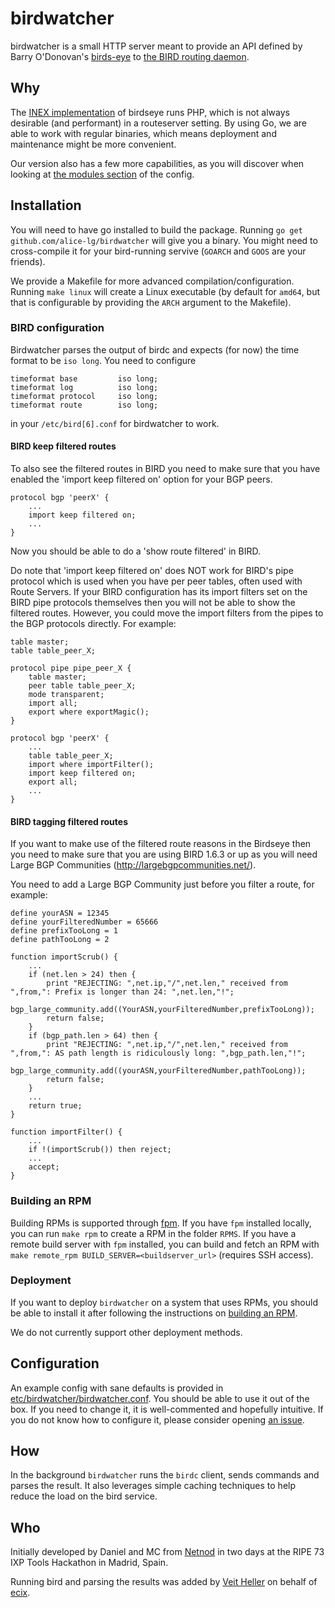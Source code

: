 # birdwatcher

birdwatcher is a small HTTP server meant to provide an API defined by
Barry O'Donovan's
[birds-eye](https://github.com/inex/birds-eye-design/) to
[the BIRD routing daemon](http://bird.network.cz/).

## Why

The [INEX implementation](https://github.com/inex/birdseye) of
birdseye runs PHP, which is not always desirable (and performant)
in a routeserver setting. By using Go, we are able to work with
regular binaries, which means deployment and maintenance might be
more convenient.

Our version also has a few more capabilities, as you will
discover when looking at [the modules section](https://github.com/alice-lg/birdwatcher/blob/master/etc/birdwatcher/birdwatcher.conf)
of the config.

## Installation

You will need to have go installed to build the package.
Running `go get github.com/alice-lg/birdwatcher` will give you
a binary. You might need to cross-compile it for your
bird-running servive (`GOARCH` and `GOOS` are your friends).

We provide a Makefile for more advanced compilation/configuration.
Running `make linux` will create a Linux executable (by default for
`amd64`, but that is configurable by providing the `ARCH` argument
to the Makefile).

### BIRD configuration

Birdwatcher parses the output of birdc and expects (for now)
the time format to be `iso long`. You need to configure

    timeformat base         iso long;
    timeformat log          iso long;
    timeformat protocol     iso long;
    timeformat route        iso long;

in your `/etc/bird[6].conf` for birdwatcher to work.

#### BIRD keep filtered routes
To also see the filtered routes in BIRD you need to make sure that you
have enabled the 'import keep filtered on' option for your BGP peers.

    protocol bgp 'peerX' {
        ...
        import keep filtered on;
        ...
    }

Now you should be able to do a 'show route filtered' in BIRD.

Do note that 'import keep filtered on' does NOT work for BIRD's pipe protocol
which is used when you have per peer tables, often used with Route Servers. If
your BIRD configuration has its import filters set on the BIRD pipe protocols
themselves then you will not be able to show the filtered routes.
However, you could move the import filters from the pipes to the BGP protocols
directly. For example:

    table master;
    table table_peer_X;

    protocol pipe pipe_peer_X {
        table master;
        peer table table_peer_X;
        mode transparent;
        import all;
        export where exportMagic();
    }

    protocol bgp 'peerX' {
        ...
        table table_peer_X;
        import where importFilter();
        import keep filtered on;
        export all;
        ...
    }

#### BIRD tagging filtered routes
If you want to make use of the filtered route reasons in the Birdseye then you need
to make sure that you are using BIRD 1.6.3 or up as you will need Large BGP Communities
(http://largebgpcommunities.net/).

You need to add a Large BGP Community just before you filter a route, for example:

    define yourASN = 12345
    define yourFilteredNumber = 65666
    define prefixTooLong = 1
    define pathTooLong = 2

    function importScrub() {
        ...
        if (net.len > 24) then {
            print "REJECTING: ",net.ip,"/",net.len," received from ",from,": Prefix is longer than 24: ",net.len,"!";
            bgp_large_community.add((YourASN,yourFilteredNumber,prefixTooLong));
            return false;
        }
        if (bgp_path.len > 64) then {
            print "REJECTING: ",net.ip,"/",net.len," received from ",from,": AS path length is ridiculously long: ",bgp_path.len,"!";
            bgp_large_community.add((yourASN,yourFilteredNumber,pathTooLong));
            return false;
        }
        ...
        return true;
    }

    function importFilter() {
        ...
        if !(importScrub()) then reject;
        ...
        accept;
    }

### Building an RPM

Building RPMs is supported through [fpm](https://github.com/jordansissel/fpm).
If you have `fpm` installed locally, you can run `make rpm`
to create a RPM in the folder `RPMS`. If you have a remote
build server with `fpm` installed, you can build and fetch
an RPM with `make remote_rpm BUILD_SERVER=<buildserver_url>`
(requires SSH access).

### Deployment

If you want to deploy `birdwatcher` on a system that uses
RPMs, you should be able to install it after following the
instructions on [building an RPM](#building-an-rpm).

We do not currently support other deployment methods.

## Configuration

An example config with sane defaults is provided in
[etc/birdwatcher/birdwatcher.conf](https://github.com/alice-lg/birdwatcher/blob/master/etc/birdwatcher/birdwatcher.conf).
You should be able to use it out of the box. If you need
to change it, it is well-commented and hopefully intuitive.
If you do not know how to configure it, please consider opening
[an issue](https://github.com/alice-lg/birdwatcher/issues/new).

## How

In the background `birdwatcher` runs the `birdc` client, sends
commands and parses the result. It also leverages simple caching
techniques to help reduce the load on the bird service.

## Who

Initially developed by Daniel and MC from [Netnod](https://www.netnod.se/) in
two days at the RIPE 73 IXP Tools Hackathon in Madrid, Spain.

Running bird and parsing the results was added by [Veit Heller](https://github.com/hellerve/) on behalf of [ecix](http://ecix.net/).
